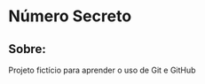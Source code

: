 <h1>Número Secreto</h1>

<h2>Sobre:</h2>
<p>Projeto fictício para aprender o uso de Git e GitHub</p>
